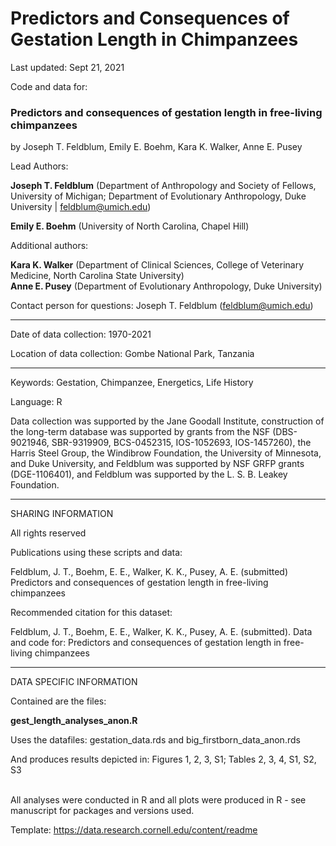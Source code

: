 # Predictors and Consequences of Gestation Length in Chimpanzees

Last updated: Sept 21, 2021

Code and data for:  

### Predictors and consequences of gestation length in free-living chimpanzees

by Joseph T. Feldblum, Emily E. Boehm, Kara K. Walker, Anne E. Pusey

Lead Authors:

**Joseph T. Feldblum** (Department of Anthropology and Society of Fellows, University of Michigan; Department of Evolutionary Anthropology, Duke University | feldblum@umich.edu)

**Emily E. Boehm** (University of North Carolina, Chapel Hill)

Additional authors: 

**Kara K. Walker** (Department of Clinical Sciences, College of Veterinary Medicine,  North Carolina State University)\
**Anne E. Pusey** (Department of Evolutionary Anthropology, Duke University)

Contact person for questions: Joseph T. Feldblum (feldblum@umich.edu)

<hr/> 

Date of data collection: 1970-2021

Location of data collection: Gombe National Park, Tanzania

<hr/> 

Keywords:  Gestation, Chimpanzee, Energetics, Life History

Language: R

Data collection was supported by the Jane Goodall Institute, construction of the long-term database was supported by grants from the NSF (DBS-9021946, SBR-9319909, BCS-0452315, IOS-1052693, IOS-1457260), the Harris Steel Group, the Windibrow Foundation, the University of Minnesota, and Duke University, and Feldblum was supported by NSF GRFP grants (DGE-1106401), and Feldblum was supported by the L. S. B. Leakey Foundation.

<hr/> 

SHARING INFORMATION

All rights reserved

Publications using these scripts and data:  

Feldblum, J. T., Boehm, E. E., Walker, K. K., Pusey, A. E. (submitted) Predictors and consequences of gestation length in free-living chimpanzees

Recommended citation for this dataset: 

Feldblum, J. T., Boehm, E. E., Walker, K. K., Pusey, A. E. (submitted). Data and code for: Predictors and consequences of gestation length in free-living chimpanzees

<hr/> 

DATA SPECIFIC INFORMATION

Contained are the files:

**gest_length_analyses_anon.R**

Uses the datafiles: gestation_data.rds and big_firstborn_data_anon.rds

And produces results depicted in: Figures 1, 2, 3, S1; Tables 2, 3, 4, S1, S2, S3


\
All analyses were conducted in R and all plots were produced in R - see manuscript for packages and versions used. 

Template: https://data.research.cornell.edu/content/readme
